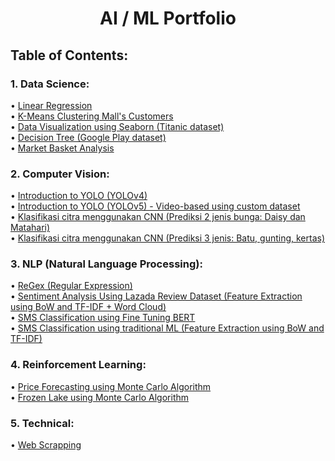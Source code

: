 # <center> AI / ML Portfolio </center>
## Table of Contents:

### 1. Data Science:
• <a href="https://github.com/pac3010/AI-Portfolio/blob/main/Algoritma_Linear_Regression_Putri_Anggia_C%20(1).ipynb">Linear Regression</a><br> 
• <a href="https://github.com/pac3010/AI-Portfolio/blob/main/K_means_Clustering_Mall's_Customers.ipynb">K-Means Clustering Mall's Customers</a><br>
• <a href="https://github.com/pac3010/AI-Portfolio/blob/main/Visualisasi_data_titanic_menggunakan_Seaborn.ipynb">Data Visualization using Seaborn (Titanic dataset)</a><br>
• <a href="https://github.com/pac3010/AI-Portfolio/blob/main/Decision_Tree_Google_Play_Store.ipynb">Decision Tree (Google Play dataset)</a><br>
• <a href="https://github.com/pac3010/AI-Portfolio/blob/main/DS_Market_Basket_Analysis_Putri_Anggia_C.ipynb">Market Basket Analysis</a>

### 2. Computer Vision:
• <a href="https://github.com/pac3010/AI-Portfolio/blob/main/Introduction_to_YOLO_Putri_Anggia_C.ipynb">Introduction to YOLO (YOLOv4)</a><br>
• <a href="https://github.com/pac3010/AI-Portfolio/blob/main/Introduction_to_YOLOv5_Vehicle_Detection(Video).ipynb">Introduction to YOLO (YOLOv5) - Video-based using custom dataset</a><br>
• <a href="https://github.com/pac3010/AI-Portfolio/blob/main/Prediksi_gambar_bunga_daisy_dan_bunga_matahari.ipynb">Klasifikasi citra menggunakan CNN (Prediksi 2 jenis bunga: Daisy dan Matahari)</a><br>
• <a href="https://github.com/pac3010/AI-Portfolio/blob/main/Putri_Anggia_Cahyani_submission_Rock_Paper_Scissors.ipynb">Klasifikasi citra menggunakan CNN (Prediksi 3 jenis: Batu, gunting, kertas)</a><br>

### 3. NLP (Natural Language Processing):
• <a href="https://github.com/pac3010/AI-Portfolio/blob/main/NLP_Assignment_Regular_Expression(ReGex).ipynb">ReGex (Regular Expression)</a><br>
• <a href="https://github.com/pac3010/AI-Portfolio/blob/main/NLP_Feature_Extraction_using_BoW_and_TF_IDF.ipynb">Sentiment Analysis Using Lazada Review Dataset (Feature Extraction using BoW and TF-IDF + Word Cloud)</a><br>
• <a href="https://github.com/pac3010/AI-Portfolio/blob/main/13April_NLP_07_Fine_Tuning_BERT_TensorFlow.ipynb">SMS Classification using Fine Tuning BERT</a><br>
• <a href="https://github.com/pac3010/AI-Portfolio/blob/main/SMS_Classification_BoW_and_TF_IDF.ipynb">SMS Classification using traditional ML (Feature Extraction using BoW and TF-IDF)</a><br>

### 4. Reinforcement Learning:
• <a href="https://github.com/pac3010/AI-Portfolio/blob/main/Reinforcement_Learning_Price_Forecasting_with_Monte_Carlo.ipynb">Price Forecasting using Monte Carlo Algorithm</a><br>
• <a href="https://github.com/pac3010/AI-Portfolio/blob/main/Reinforcement_Learning_Monte_Carlo_Frozen_Lake.ipynb">Frozen Lake using Monte Carlo Algorithm</a><br>

### 5. Technical:
• <a href="https://github.com/pac3010/AI-Portfolio/blob/main/anggia_M06_S2_Teknikal_WebScraping_Latihan.ipynb">Web Scrapping</a><br>
